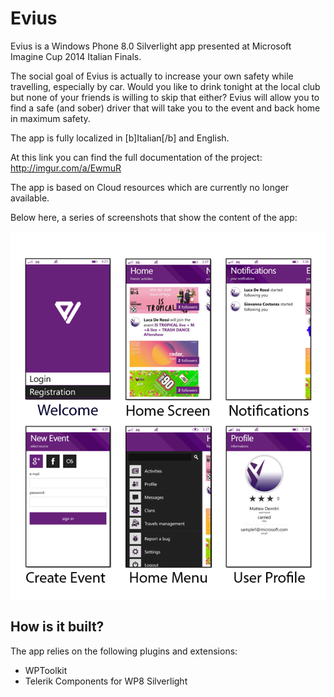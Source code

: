 # Evius

Evius is a Windows Phone 8.0 Silverlight app presented at Microsoft Imagine Cup 2014 Italian Finals.

The social goal of Evius is actually to increase your own safety while travelling, especially by car. Would you like to drink tonight at the local club but none of your friends is willing to skip that either? Evius will allow you to find a safe (and sober) driver that will take you to the event and back home in maximum safety. 

The app is fully localized in [b]Italian[/b] and English.

At this link you can find the full documentation of the project: http://imgur.com/a/EwmuR

The app is based on Cloud resources which are currently no longer available.

Below here, a series of screenshots that show the content of the app:

![alt tag](Screenshots/Screenshots.png "Compilation of Screenshots from Imedit")

## How is it built?

The app relies on the following plugins and extensions:

* WPToolkit
* Telerik Components for WP8 Silverlight
